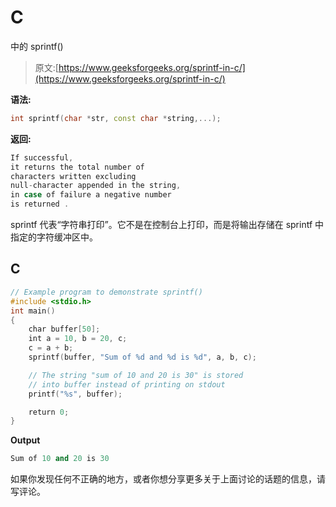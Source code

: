 # C

中的 sprintf()

> 原文:[https://www.geeksforgeeks.org/sprintf-in-c/](https://www.geeksforgeeks.org/sprintf-in-c/)

**语法:**

```cpp
int sprintf(char *str, const char *string,...); 

```

**返回:**

```cpp
If successful,
it returns the total number of 
characters written excluding 
null-character appended in the string, 
in case of failure a negative number 
is returned .

```

sprintf 代表“字符串打印”。它不是在控制台上打印，而是将输出存储在 sprintf 中指定的字符缓冲区中。

## C

```cpp
// Example program to demonstrate sprintf()
#include <stdio.h>
int main()
{
    char buffer[50];
    int a = 10, b = 20, c;
    c = a + b;
    sprintf(buffer, "Sum of %d and %d is %d", a, b, c);

    // The string "sum of 10 and 20 is 30" is stored
    // into buffer instead of printing on stdout
    printf("%s", buffer);

    return 0;
}
```

**Output**

```cpp
Sum of 10 and 20 is 30
```

如果你发现任何不正确的地方，或者你想分享更多关于上面讨论的话题的信息，请写评论。